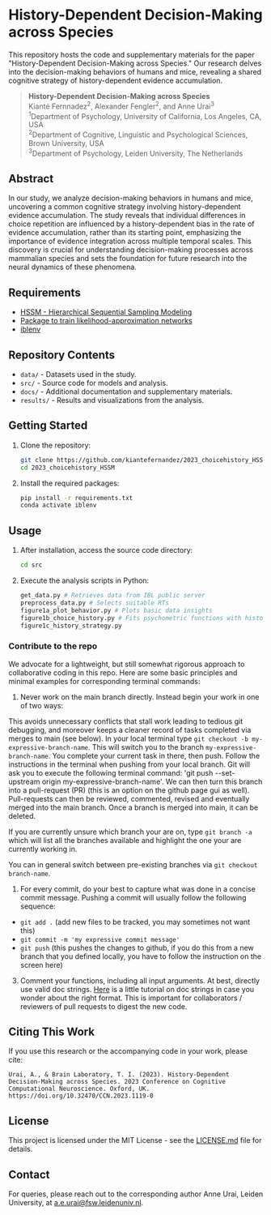 # History-Dependent Decision-Making across Species

This repository hosts the code and supplementary materials for the paper "History-Dependent Decision-Making across Species." Our research delves into the decision-making behaviors of humans and mice, revealing a shared cognitive strategy of history-dependent evidence accumulation.

> **History-Dependent Decision-Making across Species**  
> Kianté Fernnadez<sup>2</sup>, Alexander Fengler<sup>2</sup>, and Anne Urai<sup>3</sup>  
> <sup>1</sup>Department of Psychology, University of California, Los Angeles, CA, USA  
> <sup>2</sup>Department of Cognitive, Linguistic and Psychological Sciences, Brown University, USA  
> <sup>3</sup>Department of Psychology, Leiden University, The Netherlands 

## Abstract
In our study, we analyze decision-making behaviors in humans and mice, uncovering a common cognitive strategy involving history-dependent evidence accumulation. The study reveals that individual differences in choice repetition are influenced by a history-dependent bias in the rate of evidence accumulation, rather than its starting point, emphasizing the importance of evidence integration across multiple temporal scales. This discovery is crucial for understanding decision-making processes across mammalian species and sets the foundation for future research into the neural dynamics of these phenomena.

## Requirements

- [HSSM - Hierarchical Sequential Sampling Modeling](https://github.com/lnccbrown/HSSM)
- [Package to train likelihood-approximation networks](https://github.com/AlexanderFengler/LANfactory)
- [iblenv](https://github.com/int-brain-lab/iblenv)

## Repository Contents
- `data/` - Datasets used in the study.
- `src/` - Source code for models and analysis.
- `docs/` - Additional documentation and supplementary materials.
- `results/` - Results and visualizations from the analysis.

## Getting Started

1. Clone the repository:
   ```bash
   git clone https://github.com/kiantefernandez/2023_choicehistory_HSSM.git
   cd 2023_choicehistory_HSSM
   ```

2. Install the required packages:
   ```bash
   pip install -r requirements.txt
   conda activate iblenv
   ```

## Usage

1. After installation, access the source code directory:
   ```bash
   cd src
   ```

2. Execute the analysis scripts in Python:
   ```python
   get_data.py # Retrieves data from IBL public server
   preprocess_data.py # Selects suitable RTs
   figure1a_plot_behavior.py # Plots basic data insights
   figure1b_choice_history.py # Fits psychometric functions with history terms
   figure1c_history_strategy.py
   ```

### Contribute to the repo

We advocate for a lightweight, but still somewhat rigorous approach to collaborative coding in this repo.
Here are some basic principles and minimal examples for corresponding terminal commands:

1. Never work on the main branch directly. Instead begin your work in one of two ways:

 This avoids unnecessary conflicts that stall work leading to tedious git debugging, and moreover keeps a cleaner record of tasks completed via merges to main (see below). 
 In your local terminal type `git checkout -b my-expressive-branch-name`. This will switch you to the branch `my-expressive-branch-name`. You complete your current task in there, then push. Follow the instructions in the terminal when pushing from your local branch. Git will ask you to execute the following terminal command: 'git push --set-upstream origin my-expressive-branch-name'. We can then turn this branch into a pull-request (PR) (this is an option on the github page gui as well). Pull-requests can then be reviewed, commented, revised and eventually merged into the main branch.
 Once a branch is merged into main, it can be deleted.

 If you are currently unsure which branch your are on, type `git branch -a` which will list all the branches available and highlight the one your are currently working in.

 You can in general switch between pre-existing branches via `git checkout branch-name`.

1. For every commit, do your best to capture what was done in a concise commit message. Pushing a commit will usually follow the following sequence:

- `git add .` (add new files to be tracked, you may sometimes not want this)
- `git commit -m 'my expressive commit message'`
- `git push` (this pushes the changes to github, if you do this from a new branch that you defined locally, you have to follow the instruction on the screen here)

3. Comment your functions, including all input arguments. At best, directly use valid doc strings. [Here](https://www.datacamp.com/tutorial/docstrings-python) is a little tutorial on doc strings in case you wonder about the right format. This is important for collaborators / reviewers of pull requests to digest the new code.

## Citing This Work
If you use this research or the accompanying code in your work, please cite:
```
Urai, A., & Brain Laboratory, T. I. (2023). History-Dependent Decision-Making across Species. 2023 Conference on Cognitive Computational Neuroscience. Oxford, UK. https://doi.org/10.32470/CCN.2023.1119-0
```

## License
This project is licensed under the MIT License - see the [LICENSE.md](https://github.com/kiante-fernandez/2023_choicehistory_HSSM/blob/main/LICENSE) file for details.

## Contact
For queries, please reach out to the corresponding author Anne Urai, Leiden University, at a.e.urai@fsw.leidenuniv.nl.


